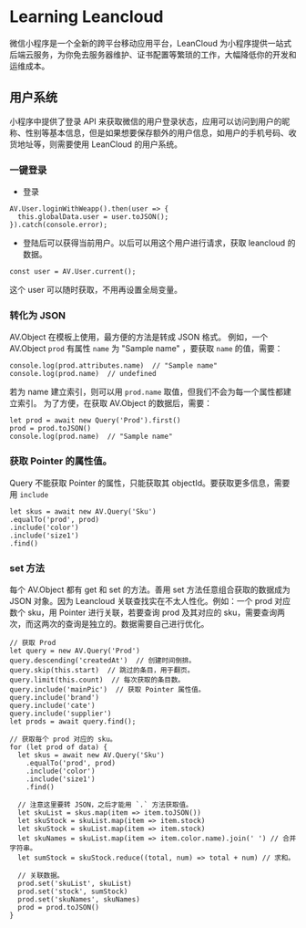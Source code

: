 # Learning Leancloud
微信小程序是一个全新的跨平台移动应用平台，LeanCloud 为小程序提供一站式后端云服务，为你免去服务器维护、证书配置等繁琐的工作，大幅降低你的开发和运维成本。

## 用户系统
小程序中提供了登录 API 来获取微信的用户登录状态，应用可以访问到用户的昵称、性别等基本信息，但是如果想要保存额外的用户信息，如用户的手机号码、收货地址等，则需要使用 LeanCloud 的用户系统。

### 一键登录
- 登录
```
AV.User.loginWithWeapp().then(user => {
  this.globalData.user = user.toJSON();
}).catch(console.error);
```

- 登陆后可以获得当前用户。以后可以用这个用户进行请求，获取 leancloud 的数据。
```
const user = AV.User.current();
```
这个 user 可以随时获取，不用再设置全局变量。

### 转化为 JSON
AV.Object 在模板上使用，最方便的方法是转成 JSON 格式。
例如，一个 AV.Object `prod` 有属性 `name` 为 "Sample name" ，要获取 `name` 的值，需要：
```
console.log(prod.attributes.name)  // "Sample name"
console.log(prod.name)  // undefined
```
若为 name 建立索引，则可以用 `prod.name` 取值，但我们不会为每一个属性都建立索引。
为了方便，在获取 AV.Object 的数据后，需要：
```
let prod = await new Query('Prod').first()
prod = prod.toJSON()
console.log(prod.name)  // "Sample name"
```

### 获取 Pointer 的属性值。
Query 不能获取 Pointer 的属性，只能获取其 objectId。要获取更多信息，需要用 `include`
```
let skus = await new AV.Query('Sku')
.equalTo('prod', prod)
.include('color')
.include('size1')
.find()
```

### set 方法
每个 AV.Object 都有 get 和 set 的方法。善用 set 方法任意组合获取的数据成为 JSON 对象。因为 Leancloud 关联查找实在不太人性化。例如：一个 prod 对应数个 sku，用 Pointer 进行关联，若要查询 prod 及其对应的 sku，需要查询两次，而这两次的查询是独立的。数据需要自己进行优化。
```
// 获取 Prod
let query = new AV.Query('Prod')
query.descending('createdAt')  // 创建时间倒排。
query.skip(this.start)  // 跳过的条目，用于翻页。
query.limit(this.count)  // 每次获取的条目数。
query.include('mainPic')  // 获取 Pointer 属性值。
query.include('brand')
query.include('cate')
query.include('supplier')
let prods = await query.find();

// 获取每个 prod 对应的 sku。
for (let prod of data) {
  let skus = await new AV.Query('Sku')
    .equalTo('prod', prod)
    .include('color')
    .include('size1')
    .find()

  // 注意这里要转 JSON，之后才能用 `.` 方法获取值。
  let skuList = skus.map(item => item.toJSON())
  let skuStock = skuList.map(item => item.stock)
  let skuStock = skuList.map(item => item.stock)
  let skuNames = skuList.map(item => item.color.name).join(' ') // 合并字符串。
  let sumStock = skuStock.reduce((total, num) => total + num) // 求和。

  // 关联数据。
  prod.set('skuList', skuList)
  prod.set('stock', sumStock)
  prod.set('skuNames', skuNames)
  prod = prod.toJSON()
}
```